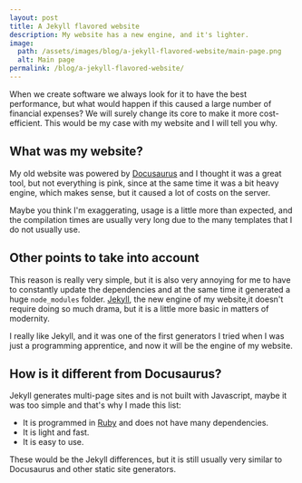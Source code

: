 ```yaml
---
layout: post
title: A Jekyll flavored website
description: My website has a new engine, and it's lighter.
image:
  path: /assets/images/blog/a-jekyll-flavored-website/main-page.png
  alt: Main page
permalink: /blog/a-jekyll-flavored-website/
---
```


When we create software we always look for it to have the best performance, but
what would happen if this caused a large number of financial expenses? We will
surely change its core to make it more cost-efficient. This would be my case
with my website and I will tell you why.

## What was my website?

My old website was powered by [Docusaurus](https://docusaurus.io/) and I
thought it was a great tool, but not everything is pink, since at the same time
it was a bit heavy engine, which makes sense, but it caused a lot of costs on
the server.

Maybe you think I'm exaggerating, usage is a little more than expected, and the
compilation times are usually very long due to the many templates that I do not
usually use.

## Other points to take into account

This reason is really very simple, but it is also very annoying for me to have
to constantly update the dependencies and at the same time it generated a huge
`node_modules` folder. [Jekyll](https://jekyllrb.com), the new engine of my
website,it doesn't require doing so much drama, but it is a little more basic
in matters of modernity.

I really like Jekyll, and it was one of the first generators I tried when I was
just a programming apprentice, and now it will be the engine of my website.

## How is it different from Docusaurus?

Jekyll generates multi-page sites and is not built with Javascript, maybe it
was too simple and that's why I made this list:

* It is programmed in [Ruby](https://www.ruby-lang.org/en/) and does not have
  many dependencies.
* It is light and fast.
* It is easy to use.

These would be the Jekyll differences, but it is still usually very similar to
Docusaurus and other static site generators.
